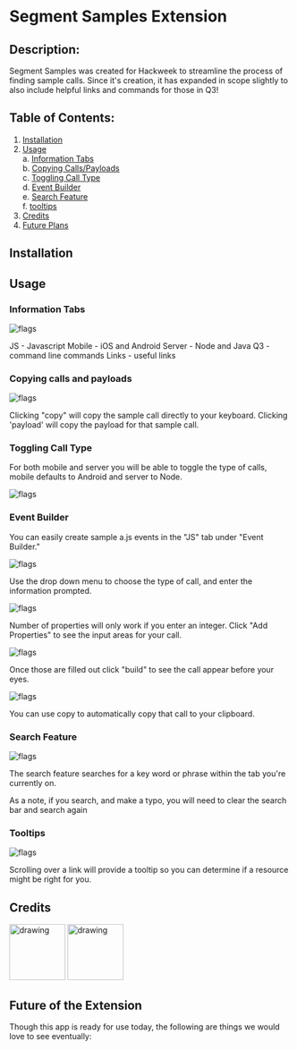 # Segment Samples Extension #

## Description: ## 
Segment Samples was created for Hackweek to streamline the process of finding sample calls. Since it's creation, it has expanded in scope slightly to also include helpful links and commands for those in Q3!

## Table of Contents: ## 
1. [Installation](#installation)
2. [Usage](#usage)<BR>
  a. [Information Tabs](#information-tabs)<BR>
  b. [Copying Calls/Payloads](#copying-calls-and-payloads)<BR>
  c. [Toggling Call Type](#toggling-call-type)<BR>
  d. [Event Builder](#event-builder)<BR>
  e. [Search Feature](#search-feature)<BR>
  f. [tooltips](#tooltips)<BR>
3. [Credits](#credits)
4. [Future Plans](#future-of-the-extension)

## Installation ##

## Usage ##

### Information Tabs ###
![flags](https://i.imgur.com/zk0ZMLy.png)

JS - Javascript
Mobile - iOS and Android
Server - Node and Java
Q3 - command line commands
Links - useful links

### Copying calls and payloads ###

![flags](https://i.imgur.com/CAplZAq.png)

Clicking "copy" will copy the sample call directly to your keyboard. Clicking 'payload' will copy the payload for that sample call. 

### Toggling Call Type ###

For both mobile and server you will be able to toggle the type of calls, mobile defaults to Android and server to Node.

![flags](https://i.imgur.com/dbkk3nJ.png)

### Event Builder ###
You can easily create sample a.js events in the "JS" tab under "Event Builder."

![flags](https://i.imgur.com/Es5vh7L.png)

Use the drop down menu to choose the type of call, and enter the information prompted. 

![flags](https://i.imgur.com/WjxOqEE.png)

Number of properties will only work if you enter an integer. Click "Add Properties" to see the input areas for your call. 

![flags](https://i.imgur.com/ADvLZG3.png)

Once those are filled out click "build" to see the call appear before your eyes. 

![flags](https://i.imgur.com/CAcm9ZC.png) 

You can use copy to automatically copy that call to your clipboard. 

### Search Feature ###

![flags](https://i.imgur.com/Ha3HdGr.png)

The search feature searches for a key word or phrase within the tab you're currently on.

As a note, if you search, and make a typo, you will need to clear the search bar and search again


### Tooltips ###

![flags](https://i.imgur.com/9jnuQFL.png)

Scrolling over a link will provide a tooltip so you can determine if a resource might be right for you.

## Credits ##

<a href="https://github.com/gezgblack)"><img src="https://avatars0.githubusercontent.com/u/7914065?s=460&v=4" alt="drawing" width="100"/></a> <a href="https://github.com/inertiawhoosh)"><img src="https://avatars0.githubusercontent.com/u/44040482?s=460&v=4 =100px" alt="drawing" width="100"/></a>

## Future of the Extension ##

Though this app is ready for use today, the following are things we would love to see eventually: 
